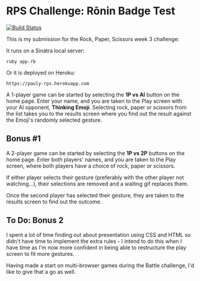 # RPS Challenge: Rōnin Badge Test
[![Build Status](https://travis-ci.org/paulalexrees/rps-challenge.svg?branch=master)](https://travis-ci.org/paulalexrees/rps-challenge)

This is my submission for the Rock, Paper, Scissors week 3 challenge:

It runs on a Sinatra local server:

`ruby app.rb`

Or it is deployed on Heroku:

`https://pauly-rps.herokuapp.com`

A 1-player game can be started by selecting the **1P vs AI** button on the home page.
Enter your name, and you are taken to the Play screen with your AI opponent, **Thinking Emoji**.
Selecting rock, paper or scissors from the list takes you to the results screen where you find out the result against the Emoji's randomly selected gesture.

**Bonus #1**
------------

A 2-player game can be started by selecting the **1P vs 2P** buttons on the home page.
Enter both players' names, and you are taken to the Play screen, where both players have a choice of rock, paper or scissors.

If either player selects their gesture (preferably with the other player not watching...), their selections are removed and a waiting gif replaces them.

Once the second player has selected their gesture, they are taken to the results screen to find out the outcome.

**To Do: Bonus 2**
------------------
I spent a lot of time finding out about presentation using CSS and HTML so didn't have time to implement the extra rules - I intend to do this when I have time as I'm now more confident in being able to restructure the play screen to fit more gestures.

Having made a start on multi-browser games during the Battle challenge, I'd like to give that a go as well.
